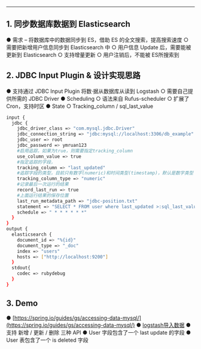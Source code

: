 

-----
## 1. 同步数据库数据到 Elasticsearch
● 需求 – 将数据库中的数据同步到 ES，借助 ES 的全文搜索，提高搜索速度
○ 需要把新增用户信息同步到 Elasticsearch 中
○ 用户信息 Update 后，需要能被更新到 Elasticsearch
○ 支持增量更新
○ 用户注销后，不能被 ES所搜索到

## 2. JDBC Input Plugin & 设计实现思路
● 支持通过 JDBC Input Plugin 将数·据从数据库从读到 Logstash
○ 需要自己提供所需的 JDBC Driver
● Scheduling
○ 语法来自 Rufus-scheduler
○ 扩展了 Cron，支持时区
● State
○ Tracking_column / sql_last_value

```bash
input {
  jdbc {
    jdbc_driver_class => "com.mysql.jdbc.Driver"
    jdbc_connection_string => "jdbc:mysql://localhost:3306/db_example"
    jdbc_user => root
    jdbc_password => ymruan123
    #启用追踪，如果为true，则需要指定tracking_column
    use_column_value => true
    #指定追踪的字段，
    tracking_column => "last_updated"
    #追踪字段的类型，目前只有数字(numeric)和时间类型(timestamp)，默认是数字类型
    tracking_column_type => "numeric"
    #记录最后一次运行的结果
    record_last_run => true
    #上面运行结果的保存位置
    last_run_metadata_path => "jdbc-position.txt"
    statement => "SELECT * FROM user where last_updated >:sql_last_value;"
    schedule => " * * * * * *"
  }
}
output {
  elasticsearch {
    document_id => "%{id}"
    document_type => "_doc"
    index => "users"
    hosts => ["http://localhost:9200"]
  }
  stdout{
    codec => rubydebug
  }
}
```

## 3. Demo
● [https://spring.io/guides/gs/accessing-data-mysql/](https://spring.io/guides/gs/accessing-data-mysql/)
● [logstash导入数据](https://blog.csdn.net/xixihahalelehehe/article/details/109385145)
● 支持 新增 / 更新 / 删除 三种 API
● User 字段包含了一个 last update 的字段
● User 表包含了一个 is deleted 字段
